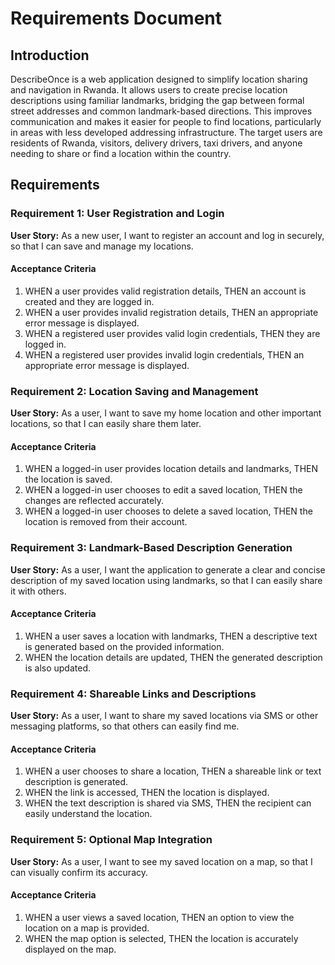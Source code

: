 # Requirements Document

## Introduction
DescribeOnce is a web application designed to simplify location sharing and navigation in Rwanda. It allows users to create precise location descriptions using familiar landmarks, bridging the gap between formal street addresses and common landmark-based directions.  This improves communication and makes it easier for people to find locations, particularly in areas with less developed addressing infrastructure. The target users are residents of Rwanda, visitors, delivery drivers, taxi drivers, and anyone needing to share or find a location within the country.

## Requirements

### Requirement 1: User Registration and Login
**User Story:** As a new user, I want to register an account and log in securely, so that I can save and manage my locations.
#### Acceptance Criteria
1. WHEN a user provides valid registration details, THEN an account is created and they are logged in.
2. WHEN a user provides invalid registration details, THEN an appropriate error message is displayed.
3. WHEN a registered user provides valid login credentials, THEN they are logged in.
4. WHEN a registered user provides invalid login credentials, THEN an appropriate error message is displayed.

### Requirement 2: Location Saving and Management
**User Story:** As a user, I want to save my home location and other important locations, so that I can easily share them later.
#### Acceptance Criteria
1. WHEN a logged-in user provides location details and landmarks, THEN the location is saved.
2. WHEN a logged-in user chooses to edit a saved location, THEN the changes are reflected accurately.
3. WHEN a logged-in user chooses to delete a saved location, THEN the location is removed from their account.

### Requirement 3: Landmark-Based Description Generation
**User Story:** As a user, I want the application to generate a clear and concise description of my saved location using landmarks, so that I can easily share it with others.
#### Acceptance Criteria
1. WHEN a user saves a location with landmarks, THEN a descriptive text is generated based on the provided information.
2. WHEN the location details are updated, THEN the generated description is also updated.

### Requirement 4: Shareable Links and Descriptions
**User Story:** As a user, I want to share my saved locations via SMS or other messaging platforms, so that others can easily find me.
#### Acceptance Criteria
1. WHEN a user chooses to share a location, THEN a shareable link or text description is generated.
2. WHEN the link is accessed, THEN the location is displayed.
3. WHEN the text description is shared via SMS, THEN the recipient can easily understand the location.

### Requirement 5: Optional Map Integration
**User Story:** As a user, I want to see my saved location on a map, so that I can visually confirm its accuracy.
#### Acceptance Criteria
1. WHEN a user views a saved location, THEN an option to view the location on a map is provided.
2. WHEN the map option is selected, THEN the location is accurately displayed on the map.
